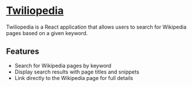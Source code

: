 # [Twiliopedia](https://twiliopedia.vercel.app/)

Twiliopedia is a React application that allows users to search for Wikipedia pages based on a given keyword. 

## Features

- Search for Wikipedia pages by keyword
- Display search results with page titles and snippets
- Link directly to the Wikipedia page for full details


